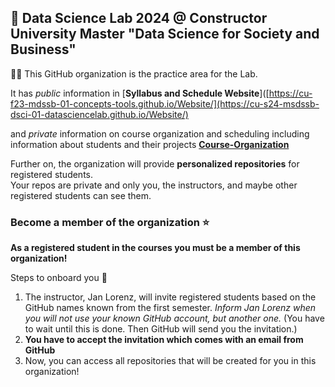 ## 👋 Data Science Lab 2024 @ Constructor University Master "Data Science for Society and Business"

🙋‍♀️ This GitHub organization is the practice area for the Lab. 

It has *public* information in
[**Syllabus and Schedule Website**]([https://cu-f23-mdssb-01-concepts-tools.github.io/Website/](https://cu-s24-msdssb-dsci-01-datasciencelab.github.io/Website/)

and *private* information on course organization and scheduling including information about students and their projects
[**Course-Organization**](https://github.com/CU-S24-MSDSSB-DSCI-01-DataScienceLab/Course-Organization)

Further on, the organization will provide **personalized repositories** for registered students.   
Your repos are private and only you, the instructors, and maybe other registered students can see them. 


### Become a member of the organization ⭐

**As a registered student in the courses you must be a member of this organization!**

Steps to onboard you 👣 

1. The instructor, Jan Lorenz, will invite registered students based on the GitHub names known from the first semester. *Inform Jan Lorenz when you will not use your known GitHub account, but another one.* (You have to wait until this is done. Then GitHub will send you the invitation.)
2. **You have to accept the invitation which comes with an email from GitHub**
3. Now, you can access all repositories that will be created for you in this organization!

